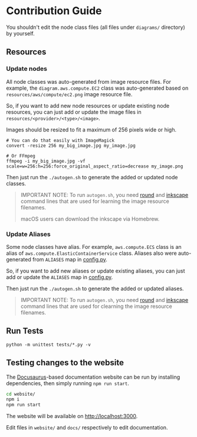 # Contribution Guide

You shouldn't edit the node class files (all files under `diagrams/` directory) by
yourself.

## Resources

### Update nodes

All node classes was auto-generated from image resource files. For example, the
`diagram.aws.compute.EC2` class was auto-generated based on
`resources/aws/compute/ec2.png` image resource file.

So, if you want to add new node resources or update existing node resources, you
can just add or update the image files in `resources/<provider>/<type>/<image>`.

Images should be resized to fit a maximum of 256 pixels wide or high.

```shell
# You can do that easily with ImageMagick
convert -resize 256 my_big_image.jpg my_image.jpg

# Or FFmpeg
ffmpeg -i my_big_image.jpg -vf scale=w=256:h=256:force_original_aspect_ratio=decrease my_image.png
```

Then just run the `./autogen.sh` to generate the added or updated node classes.

> IMPORTANT NOTE: To run `autogen.sh`, you need [round][round] and
> [inkscape][inkscape] command lines that are used for learning the image
> resource filenames.
>
> macOS users can download the inkscape via Homebrew.

[round]: https://github.com/mingrammer/round
[inkscape]: https://inkscape.org/ko/release

### Update Aliases

Some node classes have alias. For example, `aws.compute.ECS` class is an alias
of `aws.compute.ElasticContainerService` class. Aliases also were auto-generated
from `ALIASES` map in [config.py](config.py).

So, if you want to add new aliases or update existing aliases, you can just add
or update the `ALIASES` map in [config.py](config.py).

Then just run the `./autogen.sh` to generate the added or updated aliases.

> IMPORTANT NOTE: To run `autogen.sh`, you need [round][round] and
> [inkscape][inkscape] command lines that are used for clearning the image
> resource filenames.

## Run Tests

```shell
python -m unittest tests/*.py -v
```

## Testing changes to the website

The [Docusaurus](https://docusaurus.io/)-based documentation website can be run by installing dependencies, then simply running `npm run start`.

```bash
cd website/
npm i
npm run start
```

The website will be available on [http://localhost:3000](http://localhost:3000).

Edit files in `website/` and `docs/` respectively to edit documentation.
